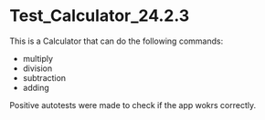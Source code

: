 # Test_Calculator_24.2.3

This is a Calculator that can do the following commands:

- multiply
- division
- subtraction
- adding

Positive autotests were made to check if the app wokrs correctly.
